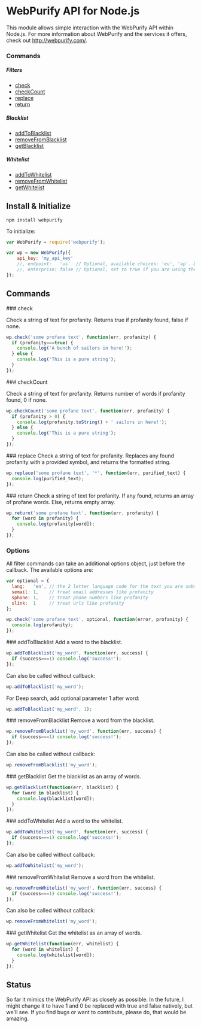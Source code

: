 WebPurify API for Node.js
=========================

This module allows simple interaction with the WebPurify API within Node.js. For more information about WebPurify and the services it offers, check out http://webpurify.com/.

### Commands

##### Filters
* [check](#check)
* [checkCount](#checkCount)
* [replace](#replace)
* [return](#return)

##### Blacklist
* [addToBlacklist](#addToBlacklist)
* [removeFromBlacklist](#removeFromBlacklist)
* [getBlacklist](#getBlacklist)

##### Whitelist
* [addToWhitelist](#addToWhitelist)
* [removeFromWhitelist](#removeFromWhitelist)
* [getWhitelist](#getWhitelist)


Install & Initialize
--------------------

`npm install webpurify`

To initialize:

```js
var WebPurify = require('webpurify');

var wp = new WebPurify({
    api_key: 'my_api_key'
    //, endpoint:   'us'  // Optional, available choices: 'eu', 'ap'. Default: 'us'.
    //, enterprise: false // Optional, set to true if you are using the enterprise API, allows SSL
});
```

Commands
--------

<a name="check" />
### check

Check a string of text for profanity. Returns true if profanity found, false if none.

```js
wp.check('some profane text', function(err, profanity) {
  if (profanity===true) {
    console.log('A bunch of sailors in here!');
  } else {
    console.log('This is a pure string');
  }
});
```

<a name="checkCount" />
### checkCount

Check a string of text for profanity. Returns number of words if profanity found, 0 if none.

```js
wp.checkCount('some profane text', function(err, profanity) {
  if (profanity > 0) {
    console.log(profanity.toString() + ' sailors in here!');
  } else {
    console.log('This is a pure string');
  }
});
```

<a name="replace" />
### replace
Check a string of text for profanity. Replaces any found profanity with a provided symbol, and returns the formatted string.

```js
wp.replace('some profane text', '*', function(err, purified_text) {
  console.log(purified_text);
});
```

<a name="return" />
### return
Check a string of text for profanity. If any found, returns an array of profane words. Else, returns empty array.

```js
wp.return('some profane text', function(err, profanity) {
  for (word in profanity) {
    console.log(profanity[word]);
  }
});
```


### Options
All filter commands can take an additional options object, just before the callback. The available options are:

```js
var optional = {
  lang:   'en', // the 2 letter language code for the text you are submitting
  semail: 1,    // treat email addresses like profanity
  sphone: 1,    // treat phone numbers like profanity
  slink:  1     // treat urls like profanity
};

wp.check('some profane text', optional, function(error, profanity) {
  console.log(profanity);
});
```

<a name="addToBlacklist" />
### addToBlacklist
Add a word to the blacklist.

```js
wp.addToBlacklist('my_word', function(err, success) {
  if (success===1) console.log('success!');
});
```

Can also be called without callback:

```js
wp.addToBlacklist('my_word');
```
    
For Deep search, add optional parameter 1 after word:

```js
wp.addToBlacklist('my_word', 1);
```


<a name="removeFromBlacklist" />
### removeFromBlacklist
Remove a word from the blacklist.

```js
wp.removeFromBlacklist('my_word', function(err, success) {
  if (success===1) console.log('success!');
});
```
    
Can also be called without callback:

```js
wp.removeFromBlacklist('my_word');
```

<a name="getBlacklist" />
### getBlacklist
Get the blacklist as an array of words.

```js
wp.getBlacklist(function(err, blacklist) {
  for (word in blacklist) {
    console.log(blacklist[word]);
  }
});
```


<a name="addToWhitelist" />
### addToWhitelist
Add a word to the whitelist.

```js
wp.addToWhitelist('my_word', function(err, success) {
  if (success===1) console.log('success!');
});
```

Can also be called without callback:

```js
wp.addToWhitelist('my_word');
```


<a name="removeFromWhitelist" />
### removeFromWhitelist
Remove a word from the whitelist.

```js
wp.removeFromWhitelist('my_word', function(err, success) {
  if (success===1) console.log('success!');
});
```
    
Can also be called without callback:

```js
wp.removeFromWhitelist('my_word');
```

<a name="getWhitelist" />
### getWhitelist
Get the whitelist as an array of words.

```js
wp.getWhitelist(function(err, whitelist) {
  for (word in whitelist) {
    console.log(whitelist[word]);
  }
});
```


Status
------

So far it mimics the WebPurify API as closely as possible. In the future, I might change it to have 1 and 0 be replaced with true and false natively, but we'll see. If you find bugs or want to contribute, please do, that would be amazing.